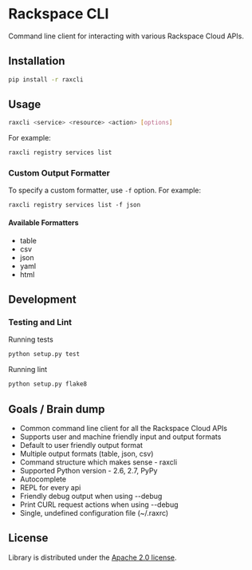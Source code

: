 # Rackspace CLI

Command line client for interacting with various Rackspace Cloud APIs.

## Installation

```bash
pip install -r raxcli
```

## Usage

```bash
raxcli <service> <resource> <action> [options]
```

For example:

```bash
raxcli registry services list
```

### Custom Output Formatter

To specify a custom formatter, use `-f` option. For example:

`raxcli registry services list -f json`

#### Available Formatters

* table
* csv
* json
* yaml
* html

## Development

### Testing and Lint

Running tests

```bash
python setup.py test
```

Running lint

```bash
python setup.py flake8
```

## Goals / Brain dump

* Common command line client for all the Rackspace Cloud APIs
* Supports user and machine friendly input and output formats
* Default to user friendly output format
* Multiple output formats (table, json, csv)
* Command structure which makes sense - raxcli <service> <resource> <action>
* Supported Python version - 2.6, 2.7, PyPy
* Autocomplete
* REPL for every api
* Friendly debug output when using --debug
* Print CURL request actions when using --debug
* Single, undefined configuration file (~/.raxrc)

## License

Library is distributed under the [Apache 2.0 license](http://www.apache.org/licenses/LICENSE-2.0.html).
